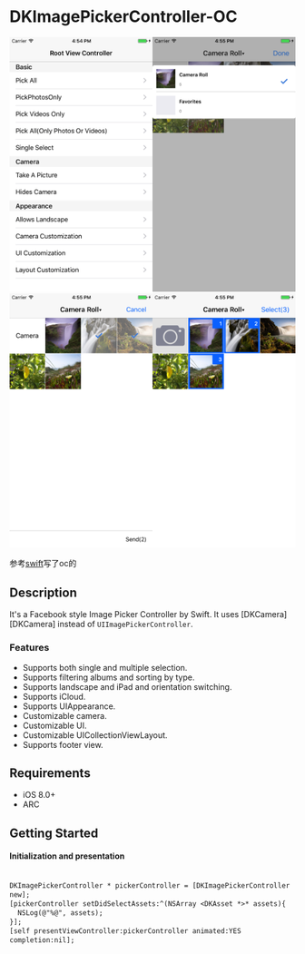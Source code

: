 # DKImagePickerController-OC

<img src="https://github.com/zziazm/DKImagePickerController-OC/blob/master/1.png" width="50%" height="50%"><img src="https://github.com/zziazm/DKImagePickerController-OC/blob/master/2.png" width="50%" height="50%">
<img src="https://github.com/zziazm/DKImagePickerController-OC/blob/master/3.png" width="50%" height="50%"><img src="https://github.com/zziazm/DKImagePickerController-OC/blob/master/4.png" width="50%" height="50%">

参考[swift](https://github.com/zhangao0086/DKImagePickerController)写了oc的

## Description
It's a Facebook style Image Picker Controller by Swift. It uses [DKCamera][DKCamera] instead of `UIImagePickerController`.

### Features
* Supports both single and multiple selection.
* Supports filtering albums and sorting by type.
* Supports landscape and iPad and orientation switching.
* Supports iCloud.
* Supports UIAppearance.
* Customizable camera.
* Customizable UI.
* Customizable UICollectionViewLayout.
* Supports footer view.

## Requirements
* iOS 8.0+
* ARC


## Getting Started
#### Initialization and presentation
```

DKImagePickerController * pickerController = [DKImagePickerController new];
[pickerController setDidSelectAssets:^(NSArray <DKAsset *>* assets){
  NSLog(@"%@", assets);
}];
[self presentViewController:pickerController animated:YES completion:nil];

````
